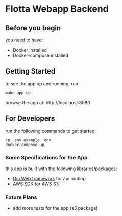 # Flotta Webapp Backend

## Before you begin
you need to have:
- Docker installed
- Docker-compose installed

## Getting Started
to see the app up and running, run:
```
make app-up
```
browse the app at: http://localhost:8080

## For Developers
run the following commands to get started:
```
cp .env.example .env
docker-compose up
```

### Some Specifications for the App
this app is built with the following libraries/packages:
- [Gin Web framework](https://github.com/gin-gonic/gin/) for api routing
- [AWS SDK](https://aws.amazon.com/sdk-for-go/) for AWS S3

### Future Plans
- add more tests for the app (s3 package)